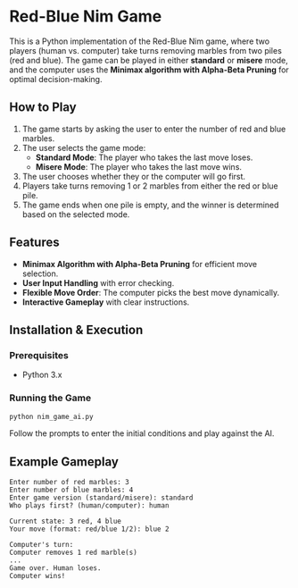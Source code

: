 # Red-Blue Nim Game

This is a Python implementation of the Red-Blue Nim game, where two players (human vs. computer) take turns removing marbles from two piles (red and blue). The game can be played in either **standard** or **misere** mode, and the computer uses the **Minimax algorithm with Alpha-Beta Pruning** for optimal decision-making.

## How to Play
1. The game starts by asking the user to enter the number of red and blue marbles.
2. The user selects the game mode:
   - **Standard Mode**: The player who takes the last move loses.
   - **Misere Mode**: The player who takes the last move wins.
3. The user chooses whether they or the computer will go first.
4. Players take turns removing 1 or 2 marbles from either the red or blue pile.
5. The game ends when one pile is empty, and the winner is determined based on the selected mode.

## Features
- **Minimax Algorithm with Alpha-Beta Pruning** for efficient move selection.
- **User Input Handling** with error checking.
- **Flexible Move Order**: The computer picks the best move dynamically.
- **Interactive Gameplay** with clear instructions.

## Installation & Execution
### Prerequisites
- Python 3.x

### Running the Game
```sh
python nim_game_ai.py
```
Follow the prompts to enter the initial conditions and play against the AI.

## Example Gameplay
```
Enter number of red marbles: 3
Enter number of blue marbles: 4
Enter game version (standard/misere): standard
Who plays first? (human/computer): human

Current state: 3 red, 4 blue
Your move (format: red/blue 1/2): blue 2

Computer's turn:
Computer removes 1 red marble(s)
...
Game over. Human loses.
Computer wins!
```
